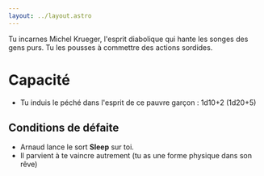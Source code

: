 ```yaml
---
layout: ../layout.astro
---
```


Tu incarnes Michel Krueger, l'esprit diabolique qui hante les songes des gens purs. Tu les pousses à commettre des actions sordides.

# Capacité
- Tu induis le péché dans l'esprit de ce pauvre garçon : 1d10+2 (1d20+5)

## Conditions de défaite
- Arnaud lance le sort **Sleep** sur toi.
- Il parvient à te vaincre autrement (tu as une forme physique dans son rêve)